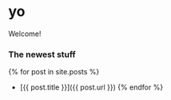 # yo

Welcome!

### The newest stuff
{% for post in site.posts %}
- [{{ post.title }}]({{ post.url }})
{% endfor %}

